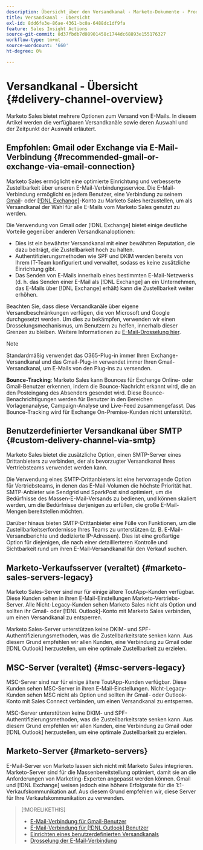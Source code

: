 ```yaml
---
description: Übersicht über den Versandkanal - Marketo-Dokumente - Produktdokumentation
title: Versandkanal - Übersicht
exl-id: 8dd6fe3e-86ae-4361-bc0a-6488dc1df9fa
feature: Sales Insight Actions
source-git-commit: 0d37fbdb7d08901458c1744dc68893e155176327
workflow-type: tm+mt
source-wordcount: '660'
ht-degree: 0%

---
```


# Versandkanal - Übersicht {#delivery-channel-overview}

Marketo Sales bietet mehrere Optionen zum Versand von E-Mails. In diesem Artikel werden die verfügbaren Versandkanäle sowie deren Auswahl und der Zeitpunkt der Auswahl erläutert.

## Empfohlen: Gmail oder Exchange via E-Mail-Verbindung {#recommended-gmail-or-exchange-via-email-connection}

Marketo Sales ermöglicht eine optimierte Einrichtung und verbesserte Zustellbarkeit über unseren E-Mail-Verbindungsservice. Die E-Mail-Verbindung ermöglicht es jedem Benutzer, eine Verbindung zu seinem [Gmail](/help/marketo/product-docs/marketo-sales-connect/email-plugins/gmail/email-connection-for-gmail-users.md)- oder [[!DNL Exchange]](/help/marketo/product-docs/marketo-sales-connect/email-plugins/msc-for-outlook/email-connection-for-outlook-users.md)-Konto zu Marketo Sales herzustellen, um als Versandkanal der Wahl für alle E-Mails vom Marketo Sales genutzt zu werden.

Die Verwendung von Gmail oder [!DNL Exchange] bietet einige deutliche Vorteile gegenüber anderen Versandkanaloptionen:

* Dies ist ein bewährter Versandkanal mit einer bewährten Reputation, die dazu beiträgt, die Zustellbarkeit hoch zu halten.
* Authentifizierungsmethoden wie SPF und DKIM werden bereits von Ihrem IT-Team konfiguriert und verwaltet, sodass es keine zusätzliche Einrichtung gibt.
* Das Senden von E-Mails innerhalb eines bestimmten E-Mail-Netzwerks (d. h. das Senden einer E-Mail als [!DNL Exchange] an ein Unternehmen, das E-Mails über [!DNL Exchange] erhält) kann die Zustellbarkeit weiter erhöhen.

Beachten Sie, dass diese Versandkanäle über eigene Versandbeschränkungen verfügen, die von Microsoft und Google durchgesetzt werden. Um dies zu bekämpfen, verwenden wir einen Drosselungsmechanismus, um Benutzern zu helfen, innerhalb dieser Grenzen zu bleiben. Weitere Informationen zu [E-Mail-Drosselung hier](/help/marketo/product-docs/marketo-sales-connect/email/email-delivery/email-connection-throttling.md).

>[!NOTE]
>
>Standardmäßig verwendet das O365-Plug-in immer Ihren Exchange-Versandkanal und das Gmail-Plug-in verwendet immer Ihren Gmail-Versandkanal, um E-Mails von den Plug-ins zu versenden.

**Bounce-Tracking**: Marketo Sales kann Bounces für Exchange Online- oder Gmail-Benutzer erkennen, indem die Bounce-Nachricht erkannt wird, die an den Posteingang des Absenders gesendet wird. Diese Bounce-Benachrichtigungen werden für Benutzer in den Bereichen Vorlagenanalyse, Campaign-Analyse und Live-Feed zusammengefasst. Das Bounce-Tracking wird für Exchange On-Premise-Kunden nicht unterstützt.

## Benutzerdefinierter Versandkanal über SMTP {#custom-delivery-channel-via-smtp}

Marketo Sales bietet die zusätzliche Option, einen SMTP-Server eines Drittanbieters zu verbinden, der als bevorzugter Versandkanal Ihres Vertriebsteams verwendet werden kann.

Die Verwendung eines SMTP-Drittanbieters ist eine hervorragende Option für Vertriebsteams, in denen das E-Mail-Volumen die höchste Priorität hat. SMTP-Anbieter wie Sendgrid und SparkPost sind optimiert, um die Bedürfnisse des Massen-E-Mail-Versands zu bedienen, und können skaliert werden, um die Bedürfnisse derjenigen zu erfüllen, die große E-Mail-Mengen bereitstellen möchten.

Darüber hinaus bieten SMTP-Drittanbieter eine Fülle von Funktionen, um die Zustellbarkeitserfordernisse Ihres Teams zu unterstützen (z. B. E-Mail-Versandberichte und dedizierte IP-Adressen). Dies ist eine großartige Option für diejenigen, die nach einer detaillierteren Kontrolle und Sichtbarkeit rund um ihren E-Mail-Versandkanal für den Verkauf suchen.

## Marketo-Verkaufsserver (veraltet) {#marketo-sales-servers-legacy}

Marketo Sales-Server sind nur für einige ältere ToutApp-Kunden verfügbar. Diese Kunden sehen in ihren E-Mail-Einstellungen Marketo-Vertriebs-Server. Alle Nicht-Legacy-Kunden sehen Marketo Sales nicht als Option und sollten ihr Gmail- oder [!DNL Outlook]-Konto mit Marketo Sales verbinden, um einen Versandkanal zu entsperren.

Marketo Sales-Server unterstützen keine DKIM- und SPF-Authentifizierungsmethoden, was die Zustellbarkeitsrate senken kann. Aus diesem Grund empfehlen wir allen Kunden, eine Verbindung zu Gmail oder [!DNL Outlook] herzustellen, um eine optimale Zustellbarkeit zu erzielen.

## MSC-Server (veraltet) {#msc-servers-legacy}

MSC-Server sind nur für einige ältere ToutApp-Kunden verfügbar. Diese Kunden sehen MSC-Server in ihren E-Mail-Einstellungen. Nicht-Legacy-Kunden sehen MSC nicht als Option und sollten ihr Gmail- oder Outlook-Konto mit Sales Connect verbinden, um einen Versandkanal zu entsperren.

MSC-Server unterstützen keine DKIM- und SPF-Authentifizierungsmethoden, was die Zustellbarkeitsrate senken kann. Aus diesem Grund empfehlen wir allen Kunden, eine Verbindung zu Gmail oder [!DNL Outlook] herzustellen, um eine optimale Zustellbarkeit zu erzielen.

## Marketo-Server {#marketo-servers}

E-Mail-Server von Marketo lassen sich nicht mit Marketo Sales integrieren. Marketo-Server sind für die Massenbereitstellung optimiert, damit sie an die Anforderungen von Marketing-Experten angepasst werden können. Gmail und [!DNL Exchange] weisen jedoch eine höhere Erfolgsrate für die 1:1-Verkaufskommunikation auf. Aus diesem Grund empfehlen wir, diese Server für Ihre Verkaufskommunikation zu verwenden.

>[!MORELIKETHIS]
>
>* [E-Mail-Verbindung für Gmail-Benutzer](/help/marketo/product-docs/marketo-sales-connect/email-plugins/gmail/email-connection-for-gmail-users.md)
>* [E-Mail-Verbindung für [!DNL Outlook] Benutzer](/help/marketo/product-docs/marketo-sales-connect/email-plugins/msc-for-outlook/email-connection-for-outlook-users.md)
>* [Einrichten eines benutzerdefinierten Versandkanals](/help/marketo/product-docs/marketo-sales-connect/email/email-delivery/setting-up-a-custom-delivery-channel.md)
>* [Drosselung der E-Mail-Verbindung](/help/marketo/product-docs/marketo-sales-connect/email/email-delivery/email-connection-throttling.md)
